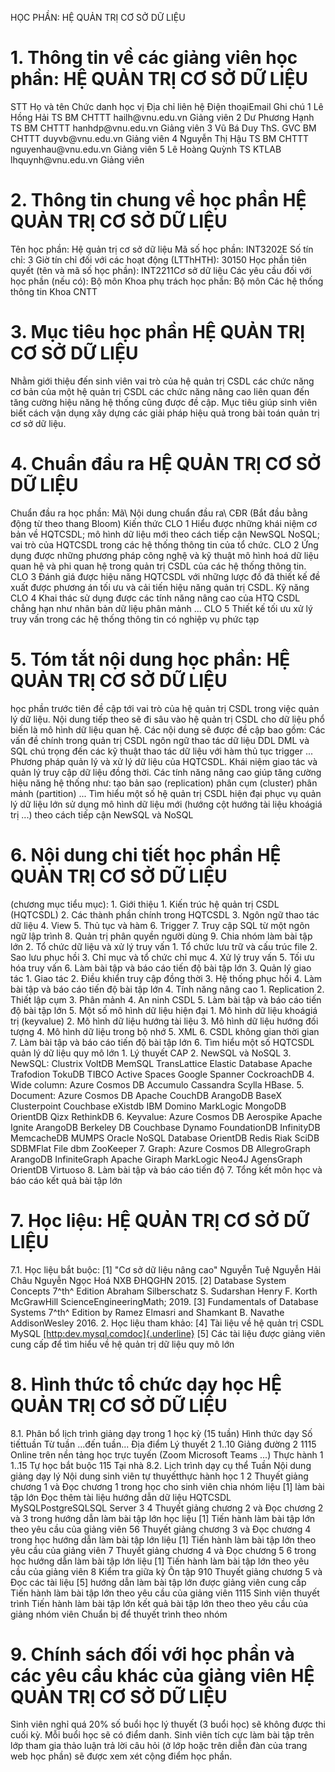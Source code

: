 HỌC PHẦN: HỆ QUẢN TRỊ CƠ SỞ DỮ LIỆU 
# 1. Thông tin về các giảng viên học phần: HỆ QUẢN TRỊ CƠ SỞ DỮ LIỆU 
STT Họ và tên Chức danh học vị Địa chỉ liên hệ Điện thoạiEmail Ghi chú 1 Lê Hồng Hải TS BM CHTTT hailh\@vnu.edu.vn Giảng viên 2 Dư Phương Hạnh TS BM CHTTT hanhdp\@vnu.edu.vn Giảng viên 3 Vũ Bá Duy ThS. GVC BM CHTTT duyvb\@vnu.edu.vn Giảng viên 4 Nguyễn Thị Hậu TS BM CHTTT nguyenhau\@vnu.edu.vn Giảng viên 5 Lê Hoàng Quỳnh TS KTLAB lhquynh\@vnu.edu.vn Giảng viên 
# 2. Thông tin chung về học phần HỆ QUẢN TRỊ CƠ SỞ DỮ LIỆU 
Tên học phần: Hệ quản trị cơ sở dữ liệu Mã số học phần: INT3202E Số tín chỉ: 3 Giờ tín chỉ đối với các hoạt động (LTThHTH): 30150 Học phần tiên quyết (tên và mã số học phần): INT2211Cơ sở dữ liệu Các yêu cầu đối với học phần (nếu có): Bộ môn Khoa phụ trách học phần: Bộ môn Các hệ thống thông tin Khoa CNTT 
# 3. Mục tiêu học phần HỆ QUẢN TRỊ CƠ SỞ DỮ LIỆU 
Nhằm giới thiệu đến sinh viên vai trò của hệ quản trị CSDL các chức
năng cơ bản của một hệ quản trị CSDL các chức năng nâng cao liên quan
đến tăng cường hiệu năng hệ thống cũng được đề cập. Mục tiêu giúp sinh
viên biết cách vận dụng xây dựng các giải pháp hiệu quả trong bài toán
quản trị cơ sở dữ liệu. 
# 4. Chuẩn đầu ra HỆ QUẢN TRỊ CƠ SỞ DỮ LIỆU 
Chuẩn đầu ra học phần: Mã\ Nội dung chuẩn đầu ra\ CĐR (Bắt đầu bằng động từ theo thang Bloom) Kiến thức CLO 1 Hiểu được những khái niệm cơ bản về HQTCSDL; mô hình dữ liệu mới theo cách tiếp cận NewSQL NoSQL; vai trò của HQTCSDL trong các hệ thống thông tin của tổ chức. CLO 2 Ứng dụng được những phương pháp công nghệ và kỹ thuật mô hình hoá dữ liệu quan hệ và phi quan hệ trong quản trị CSDL của các hệ thống thông tin. CLO 3 Đánh giá được hiệu năng HQTCSDL với những lược đồ đã thiết kế đề xuất được phương án tối ưu và cải tiến hiệu năng quản trị CSDL. Kỹ năng CLO 4 Khai thác sử dụng được các tính năng nâng cao của HTQ CSDL chẳng hạn như nhân bản dữ liệu phân mảnh ... CLO 5 Thiết kế tối ưu xử lý truy vấn trong các hệ thống thông tin có nghiệp vụ phức tạp 
# 5. Tóm tắt nội dung học phần: HỆ QUẢN TRỊ CƠ SỞ DỮ LIỆU 
học phần trước tiên đề cập tới vai trò của hệ quản trị CSDL trong việc
quản lý dữ liệu. Nội dung tiếp theo sẽ đi sâu vào hệ quản trị CSDL cho
dữ liệu phổ biến là mô hình dữ liệu quan hệ. Các nội dung sẽ được đề cập
bao gồm: Các vấn đề chính trong quản trị CSDL ngôn ngữ thao tác dữ liệu DDL DML và SQL chú trọng đến các kỹ thuật thao tác dữ liệu với hàm thủ tục trigger ... Phương pháp quản lý và xử lý dữ liệu của HQTCSDL. Khái niệm giao tác và quản lý truy cập dữ liệu đồng thời. Các tính năng nâng cao giúp tăng cường hiệu năng hệ thống như: tạo bản sao (replication) phân cụm (cluster) phân mảnh (partition) \... Tìm hiểu một số hệ quản trị CSDL hiện đại phục vụ quản lý dữ liệu lớn sử dụng mô hình dữ liệu mới (hướng cột hướng tài liệu khoágiá trị ...) theo cách tiếp cận NewSQL và NoSQL 
# 6. Nội dung chi tiết học phần HỆ QUẢN TRỊ CƠ SỞ DỮ LIỆU 
(chương mục tiểu mục): 1. Giới thiệu 1. Kiến trúc hệ quản trị CSDL (HQTCSDL) 2. Các thành phần chính trong HQTCSDL 3. Ngôn ngữ thao tác dữ liệu 4. View 5. Thủ tục và hàm 6. Trigger 7. Truy cập SQL từ một ngôn ngữ lập trình 8. Quản trị phân quyền người dùng 9. Chia nhóm làm bài tập lớn 2. Tổ chức dữ liệu và xử lý truy vấn 1. Tổ chức lưu trữ và cấu trúc file 2. Sao lưu phục hồi 3. Chỉ mục và tổ chức chỉ mục 4. Xử lý truy vấn 5. Tối ưu hóa truy vấn 6. Làm bài tập và báo cáo tiến độ bài tập lớn 3. Quản lý giao tác 1. Giao tác 2. Điều khiển truy cập đồng thời 3. Hệ thống phục hồi 4. Làm bài tập và báo cáo tiến độ bài tập lớn 4. Tính năng nâng cao 1. Replication 2. Thiết lập cụm 3. Phân mảnh 4. An ninh CSDL 5. Làm bài tập và báo cáo tiến độ bài tập lớn 5. Một số mô hình dữ liệu hiện đại 1. Mô hình dữ liệu khoágiá trị (keyvalue) 2. Mô hình dữ liệu hướng tài liệu 3. Mô hình dữ liệu hướng đối tượng 4. Mô hình dữ liệu trong bộ nhớ 5. XML 6. CSDL không gian thời gian 7. Làm bài tập và báo cáo tiến độ bài tập lớn 6. Tìm hiểu một số HQTCSDL quản lý dữ liệu quy mô lớn 1. Lý thuyết CAP 2. NewSQL và NoSQL 3. NewSQL: Clustrix VoltDB MemSQL TransLattice Elastic Database Apache Trafodion TokuDB TIBCO Active Spaces Google Spanner CockroachDB 4. Wide column: Azure Cosmos DB Accumulo Cassandra Scylla HBase. 5. Document: Azure Cosmos DB Apache CouchDB ArangoDB BaseX Clusterpoint Couchbase eXistdb IBM Domino MarkLogic MongoDB OrientDB Qizx RethinkDB 6. Keyvalue: Azure Cosmos DB Aerospike Apache Ignite ArangoDB Berkeley DB Couchbase Dynamo FoundationDB InfinityDB MemcacheDB MUMPS Oracle NoSQL Database OrientDB Redis Riak SciDB SDBMFlat File dbm ZooKeeper 7. Graph: Azure Cosmos DB AllegroGraph ArangoDB InfiniteGraph Apache Giraph MarkLogic Neo4J AgensGraph OrientDB Virtuoso 8. Làm bài tập và báo cáo tiến độ 7. Tổng kết môn học và báo cáo kết quả bài tập lớn 
# 7. Học liệu: HỆ QUẢN TRỊ CƠ SỞ DỮ LIỆU 
7.1. Học liệu bắt buộc: \[1\] "Cơ sở dữ liệu nâng cao" Nguyễn Tuệ Nguyễn Hải Châu Nguyễn Ngọc
Hoá NXB ĐHQGHN 2015. \[2\] Database System Concepts 7^th^ Edition Abraham Silberschatz S.
Sudarshan Henry F. Korth McGrawHill ScienceEngineeringMath; 2019. \[3\] Fundamentals of Database Systems 7^th^ Edition by Ramez Elmasri
and Shamkant B. Navathe AddisonWesley 2016. 2. Học liệu tham khảo: \[4\] Tài liệu về hệ quản trị CSDL MySQL
[[http:dev.mysql.comdoc]{.underline}](http:dev.mysql.comdoc) \[5\] Các tài liệu được giảng viên cung cấp để tìm hiểu về hệ quản trị dữ liệu quy mô lớn 
# 8. Hình thức tổ chức dạy học HỆ QUẢN TRỊ CƠ SỞ DỮ LIỆU 
8.1. Phân bổ lịch trình giảng dạy trong 1 học kỳ (15 tuần) Hình thức dạy Số tiếttuần Từ tuần ...đến tuần... Địa điểm Lý thuyết 2 1..10 Giảng đường 2 1115 Online trên nền tảng học trực tuyến (Zoom Microsoft Teams ...) Thực hành 1 1..15 Tự học bắt buộc 115 Tại nhà 8.2. Lịch trình dạy cụ thể Tuần Nội dung giảng dạy lý Nội dung sinh viên tự thuyếtthực hành học 1 2 Thuyết giảng chương 1 và Đọc chương 1 trong học cho sinh viên chia nhóm liệu \[1\] làm bài tập lớn Đọc thêm tài liệu hướng dẫn dữ liệu HQTCSDL MySQLPostgreSQLSQL Server 3 4 Thuyết giảng chương 2 và Đọc chương 2 và 3 trong hướng dẫn làm bài tập lớn học liệu \[1\] Tiến hành làm bài tập lớn theo yêu cầu của giảng viên 56 Thuyết giảng chương 3 và Đọc chương 4 trong học hướng dẫn làm bài tập lớn liệu \[1\] Tiến hành làm bài tập lớn theo yêu cầu của giảng viên 7 Thuyết giảng chương 4 và Đọc chương 5 6 trong học hướng dẫn làm bài tập lớn liệu \[1\] Tiến hành làm bài tập lớn theo yêu cầu của giảng viên 8 Kiểm tra giữa kỳ Ôn tập 910 Thuyết giảng chương 5 và Đọc các tài liệu \[5\] hướng dẫn làm bài tập lớn được giảng viên cung cấp Tiến hành làm bài tập lớn theo yêu cầu của giảng viên 1115 Sinh viên thuyết trình Tiến hành làm bài tập lớn kết quả bài tập lớn theo theo yêu cầu của giảng nhóm viên Chuẩn bị để thuyết trình theo nhóm 
# 9. Chính sách đối với học phần và các yêu cầu khác của giảng viên HỆ QUẢN TRỊ CƠ SỞ DỮ LIỆU 
Sinh viên nghỉ quá 20% số buổi học lý thuyết (3 buổi học) sẽ không được thi cuối kỳ. Mỗi buổi học sẽ có điểm danh. Sinh viên tích cực làm bài tập trên lớp tham gia thảo luận trả lời câu hỏi (ở lớp hoặc trên diễn đàn của trang web học phần) sẽ được xem xét cộng điểm học phần. 
